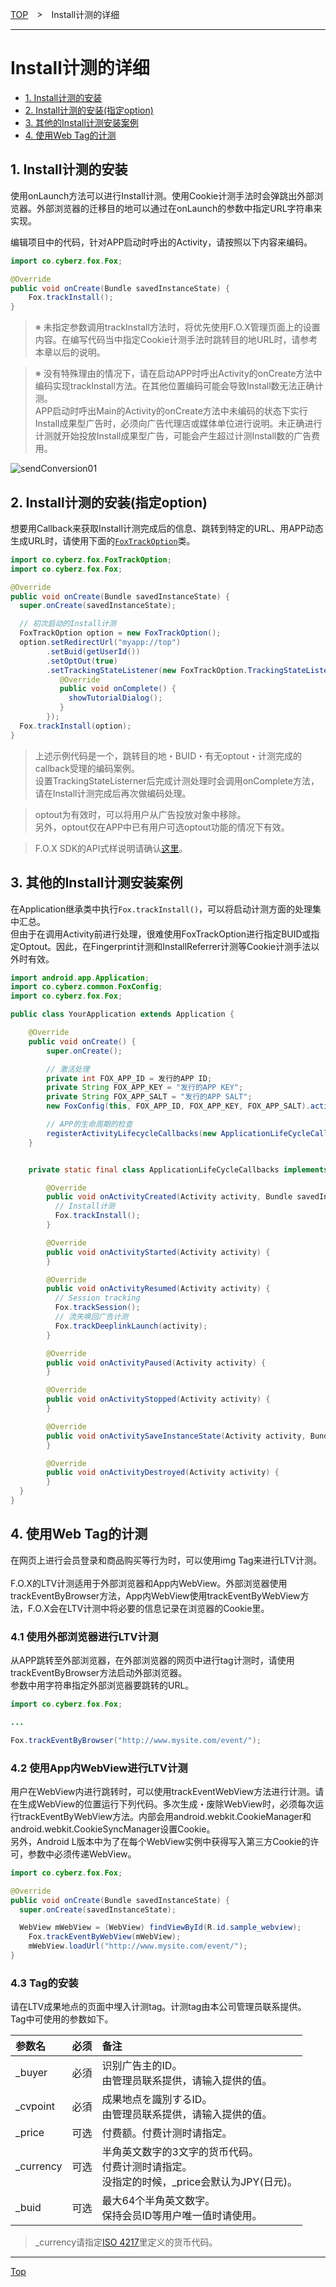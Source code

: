 [TOP](../../README.md)　>　Install计测的详细

---

# Install计测的详细

* [1. Install计测的安装](#track_install_basic)
* [2. Install计测的安装(指定option)](#track_install_optional)
* [3. 其他的Install计测安装案例](#track_install_other)
* [4. 使用Web Tag的计测](#track_webtag)

<div id="track_install_basic"></div>

## 1. Install计测的安装

使用onLaunch方法可以进行Install计测。使用Cookie计测手法时会弹跳出外部浏览器。外部浏览器的迁移目的地可以通过在onLaunch的参数中指定URL字符串来实现。

编辑项目中的代码，针对APP启动时呼出的Activity，请按照以下内容来编码。


```java
import co.cyberz.fox.Fox;

@Override
public void onCreate(Bundle savedInstanceState) {
	Fox.trackInstall();
}
```

> ※ 未指定参数调用trackInstall方法时，将优先使用F.O.X管理页面上的设置内容。在编写代码当中指定Cookie计测手法时跳转目的地URL时，请参考本章以后的说明。

> ※ 没有特殊理由的情况下，请在启动APP时呼出Activity的onCreate方法中编码实现trackInstall方法。在其他位置编码可能会导致Install数无法正确计测。<br>
APP启动时呼出Main的Activity的onCreate方法中未编码的状态下实行Install成果型广告时，必须向广告代理店或媒体单位进行说明。未正确进行计测就开始投放Install成果型广告，可能会产生超过计测Install数的广告费用。

![sendConversion01](./img01.png)

<div id="track_install_optional"></div>

## 2. Install计测的安装(指定option)

想要用Callback来获取Install计测完成后的信息、跳转到特定的URL、用APP动态生成URL时，请使用下面的[`FoxTrackOption`](../sdk_api/README.md#foxtrackoption)类。<br>

```java
import co.cyberz.fox.FoxTrackOption;
import co.cyberz.fox.Fox;

@Override
public void onCreate(Bundle savedInstanceState) {
  super.onCreate(savedInstanceState);

  // 初次启动的Install计测
  FoxTrackOption option = new FoxTrackOption();
  option.setRedirectUrl("myapp://top")
        .setBuid(getUserId())
        .setOptOut(true)
        .setTrackingStateListener(new FoxTrackOption.TrackingStateListerner() {
           @Override
           public void onComplete() {
             showTutorialDialog();
           }
        });
  Fox.trackInstall(option);
}
```

> 上述示例代码是一个，跳转目的地・BUID・有无optout・计测完成的callback受理的编码案例。<br>设置TrackingStateListerner后完成计测处理时会调用onComplete方法，请在Install计测完成后再次做编码处理。

> optout为有效时，可以将用户从广告投放对象中移除。<br>另外，optout仅在APP中已有用户可选optout功能的情况下有效。

> F.O.X SDK的API式样说明请确认[这里](../sdk_api/README.md)。

<div id="track_install_other"></div>

## 3. 其他的Install计测安装案例

在Application继承类中执行`Fox.trackInstall()`，可以将启动计测方面的处理集中汇总。<br>
但由于在调用Activity前进行处理，很难使用FoxTrackOption进行指定BUID或指定Optout。因此，在Fingerprint计测和InstallReferrer计测等Cookie计测手法以外时有效。

```java
import android.app.Application;
import co.cyberz.common.FoxConfig;
import co.cyberz.fox.Fox;

public class YourApplication extends Application {

    @Override
    public void onCreate() {
        super.onCreate();

        // 激活处理
        private int FOX_APP_ID = 发行的APP ID;
        private String FOX_APP_KEY = "发行的APP KEY";
        private String FOX_APP_SALT = "发行的APP SALT";
        new FoxConfig(this, FOX_APP_ID, FOX_APP_KEY, FOX_APP_SALT).activate();

        // APP的生命周期的检查
        registerActivityLifecycleCallbacks(new ApplicationLifeCycleCallbacks());
    }


    private static final class ApplicationLifeCycleCallbacks implements ActivityLifecycleCallbacks {

	    @Override
	    public void onActivityCreated(Activity activity, Bundle savedInstanceState) {
	      // Install计测
	      Fox.trackInstall();
	    }

	    @Override
	    public void onActivityStarted(Activity activity) {
	    }

	    @Override
	    public void onActivityResumed(Activity activity) {
	      // Session tracking
	      Fox.trackSession();
	      // 流失唤回广告计测
	      Fox.trackDeeplinkLaunch(activity);
	    }

	    @Override
	    public void onActivityPaused(Activity activity) {
	    }

	    @Override
	    public void onActivityStopped(Activity activity) {
	    }

	    @Override
	    public void onActivitySaveInstanceState(Activity activity, Bundle outState) {
	    }

	    @Override
	    public void onActivityDestroyed(Activity activity) {
	    }
  }
}
```

<div id="track_webtag"></div>

## 4. 使用Web Tag的计测

在网页上进行会员登录和商品购买等行为时，可以使用img Tag来进行LTV计测。<br>
<br>
F.O.X的LTV计测适用于外部浏览器和App内WebView。外部浏览器使用trackEventByBrowser方法，App内WebView使用trackEventByWebView方法，F.O.X会在LTV计测中将必要的信息记录在浏览器的Cookie里。

### 4.1 使用外部浏览器进行LTV计测

从APP跳转至外部浏览器，在外部浏览器的网页中进行tag计测时，请使用trackEventByBrowser方法启动外部浏览器。<br>
参数中用字符串指定外部浏览器要跳转的URL。

```java
import co.cyberz.fox.Fox;

...

Fox.trackEventByBrowser("http://www.mysite.com/event/");
```

### 4.2 使用App内WebView进行LTV计测

用户在WebView内进行跳转时，可以使用trackEventWebView方法进行计测。请在生成WebView的位置运行下列代码。多次生成・废除WebView时，必须每次运行trackEventByWebView方法。内部会用android.webkit.CookieManager和android.webkit.CookieSyncManager设置Cookie。<br>
另外，Android L版本中为了在每个WebView实例中获得写入第三方Cookie的许可，参数中必须传递WebView。

```java
import co.cyberz.fox.Fox;

@Override
public void onCreate(Bundle savedInstanceState) {
  super.onCreate(savedInstanceState);

  WebView mWebView = (WebView) findViewById(R.id.sample_webview);
	Fox.trackEventByWebView(mWebView);
	mWebView.loadUrl("http://www.mysite.com/event/");
}
```

### 4.3 Tag的安装

请在LTV成果地点的页面中埋入计测tag。计测tag由本公司管理员联系提供。<br>
Tag中可使用的参数如下。

|参数名|必须|备注|
|:-----|:-----|:-----|
|_buyer|必須|识别广告主的ID。<br />由管理员联系提供，请输入提供的值。|
|_cvpoint|必須|成果地点を識別するID。<br />由管理员联系提供，请输入提供的值。|
|_price|可选|付费额。付费计测时请指定。|
|_currency|可选|半角英文数字的3文字的货币代码。<br />付费计测时请指定。<br />没指定的时候，_price会默认为JPY(日元)。|
|_buid|可选|最大64个半角英文数字。<br />保持会员ID等用户唯一值时请使用。|

> _currency请指定[ISO 4217](http://ja.wikipedia.org/wiki/ISO_4217)里定义的货币代码。

---
[Top](../../README.md)
